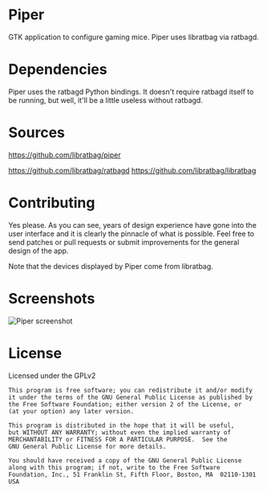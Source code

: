 Piper
=====

GTK application to configure gaming mice. Piper uses libratbag via ratbagd.

Dependencies
============

Piper uses the ratbagd Python bindings. It doesn't require ratbagd itself to
be running, but well, it'll be a little useless without ratbagd.

Sources
=======

https://github.com/libratbag/piper

https://github.com/libratbag/ratbagd
https://github.com/libratbag/libratbag

Contributing
============

Yes please. As you can see, years of design experience have gone into the
user interface and it is clearly the pinnacle of what is possible.
Feel free to send patches or pull requests or submit improvements for
the general design of the app.

Note that the devices displayed by Piper come from libratbag.

Screenshots
===========

![Piper screenshot](http://imgur.com/ELLCiSE.png)

License
=======

Licensed under the GPLv2

    This program is free software; you can redistribute it and/or modify
    it under the terms of the GNU General Public License as published by
    the Free Software Foundation; either version 2 of the License, or
    (at your option) any later version.

    This program is distributed in the hope that it will be useful,
    but WITHOUT ANY WARRANTY; without even the implied warranty of
    MERCHANTABILITY or FITNESS FOR A PARTICULAR PURPOSE.  See the
    GNU General Public License for more details.

    You should have received a copy of the GNU General Public License
    along with this program; if not, write to the Free Software
    Foundation, Inc., 51 Franklin St, Fifth Floor, Boston, MA  02110-1301  USA
